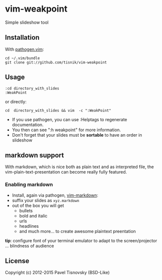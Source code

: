 # vim-weakpoint

Simple slideshow tool

## Installation

With [pathogen.vim](https://github.com/tpope/vim-pathogen):

    cd ~/.vim/bundle
    git clone git://github.com/tisnik/vim-weakpoint

## Usage

    :cd directory_with_slides
    :WeakPoint

or directly:

    cd  directory_with_slides && vim  -c ":WeakPoint"

* If you use pathogen, you can use :Helptags to regenerate documentation.
* You then can see ":h weakpoint" for more information.
* Don't forget that your slides must be **sortable** to have an order in slideshow

## markdown support
With markdown, which is nice both as plain text and as interpreted file, the vim-plain-text-presentation can become really fully featured. 
### Enabling markdown
 * Install, again via pathogen,  [vim-markdown](https://github.com/plasticboy/vim-markdown):
 * suffix your slides as `xyz.markdown`
 * out of the box you will get
    * bullets
    * bold and italic
    * urls
    * headlines
    * and much more... to create awesome plaintext preentation
    
**tip**: configure font of your terminal emulator to adapt to the screen/projector ... blindness of audience

## License

Copyright (c) 2012-2015 Pavel Tisnovsky (BSD-Like)

